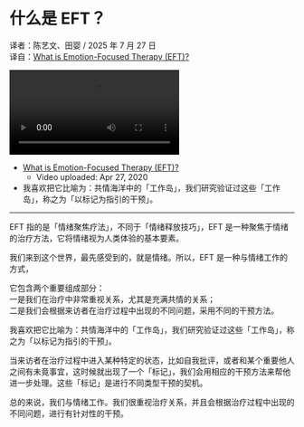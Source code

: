 # 什么是 EFT？
译者：陈艺文、田婴 / 2025 年 7 月 27 日  
译自：[What is Emotion-Focused Therapy (EFT)?](https://youtube.com/watch?v=XcymHw9AZvg)  

<div class="video-wrapper"><video src="/assets/files/what_is_eft.mp4" controls playsinline></video></div>

- [What is Emotion-Focused Therapy (EFT)?](https://youtube.com/watch?v=XcymHw9AZvg)
  - Video uploaded: Apr 27, 2020
- 我喜欢把它比喻为：共情海洋中的「工作岛」，我们研究验证过这些「工作岛」，称之为「以标记为指引的干预」。

---

EFT 指的是「情绪聚焦疗法」，不同于「情绪释放技巧」，EFT 是一种聚焦于情绪的治疗方法，它将情绪视为人类体验的基本要素。

我们来到这个世界，最先感受到的，就是情绪。所以，EFT 是一种与情绪工作的方式，

它包含两个重要组成部分：  
一是我们在治疗中非常重视关系，尤其是充满共情的关系；  
二是我们会根据来访者在治疗过程中出现的不同问题，采用不同的干预方法。

我喜欢把它比喻为：共情海洋中的「工作岛」，我们研究验证过这些「工作岛」，称之为「以标记为指引的干预」。

当来访者在治疗过程中进入某种特定的状态，比如自我批评，或者和某个重要他人之间有未竟事宜，这时候就出现了一个「标记」，我们会用相应的干预方法来帮他进一步处理。这些「标记」是进行不同类型干预的契机。

总的来说，我们与情绪工作。我们很重视治疗关系，并且会根据治疗过程中出现的不同问题，进行有针对性的干预。
